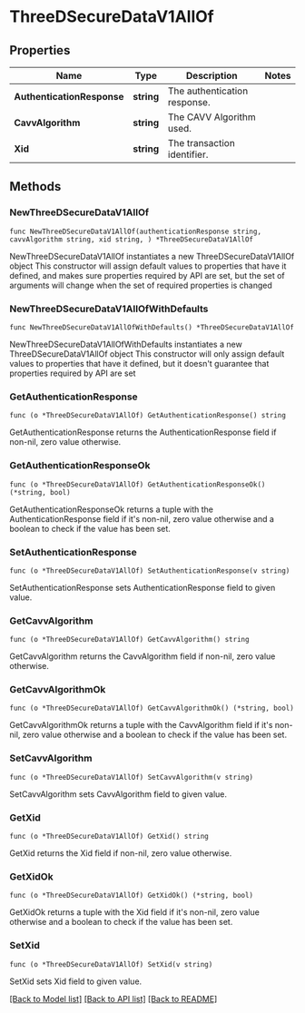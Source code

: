 # ThreeDSecureDataV1AllOf

## Properties

Name | Type | Description | Notes
------------ | ------------- | ------------- | -------------
**AuthenticationResponse** | **string** | The authentication response. | 
**CavvAlgorithm** | **string** | The CAVV Algorithm used. | 
**Xid** | **string** | The transaction identifier. | 

## Methods

### NewThreeDSecureDataV1AllOf

`func NewThreeDSecureDataV1AllOf(authenticationResponse string, cavvAlgorithm string, xid string, ) *ThreeDSecureDataV1AllOf`

NewThreeDSecureDataV1AllOf instantiates a new ThreeDSecureDataV1AllOf object
This constructor will assign default values to properties that have it defined,
and makes sure properties required by API are set, but the set of arguments
will change when the set of required properties is changed

### NewThreeDSecureDataV1AllOfWithDefaults

`func NewThreeDSecureDataV1AllOfWithDefaults() *ThreeDSecureDataV1AllOf`

NewThreeDSecureDataV1AllOfWithDefaults instantiates a new ThreeDSecureDataV1AllOf object
This constructor will only assign default values to properties that have it defined,
but it doesn't guarantee that properties required by API are set

### GetAuthenticationResponse

`func (o *ThreeDSecureDataV1AllOf) GetAuthenticationResponse() string`

GetAuthenticationResponse returns the AuthenticationResponse field if non-nil, zero value otherwise.

### GetAuthenticationResponseOk

`func (o *ThreeDSecureDataV1AllOf) GetAuthenticationResponseOk() (*string, bool)`

GetAuthenticationResponseOk returns a tuple with the AuthenticationResponse field if it's non-nil, zero value otherwise
and a boolean to check if the value has been set.

### SetAuthenticationResponse

`func (o *ThreeDSecureDataV1AllOf) SetAuthenticationResponse(v string)`

SetAuthenticationResponse sets AuthenticationResponse field to given value.


### GetCavvAlgorithm

`func (o *ThreeDSecureDataV1AllOf) GetCavvAlgorithm() string`

GetCavvAlgorithm returns the CavvAlgorithm field if non-nil, zero value otherwise.

### GetCavvAlgorithmOk

`func (o *ThreeDSecureDataV1AllOf) GetCavvAlgorithmOk() (*string, bool)`

GetCavvAlgorithmOk returns a tuple with the CavvAlgorithm field if it's non-nil, zero value otherwise
and a boolean to check if the value has been set.

### SetCavvAlgorithm

`func (o *ThreeDSecureDataV1AllOf) SetCavvAlgorithm(v string)`

SetCavvAlgorithm sets CavvAlgorithm field to given value.


### GetXid

`func (o *ThreeDSecureDataV1AllOf) GetXid() string`

GetXid returns the Xid field if non-nil, zero value otherwise.

### GetXidOk

`func (o *ThreeDSecureDataV1AllOf) GetXidOk() (*string, bool)`

GetXidOk returns a tuple with the Xid field if it's non-nil, zero value otherwise
and a boolean to check if the value has been set.

### SetXid

`func (o *ThreeDSecureDataV1AllOf) SetXid(v string)`

SetXid sets Xid field to given value.



[[Back to Model list]](../README.md#documentation-for-models) [[Back to API list]](../README.md#documentation-for-api-endpoints) [[Back to README]](../README.md)


